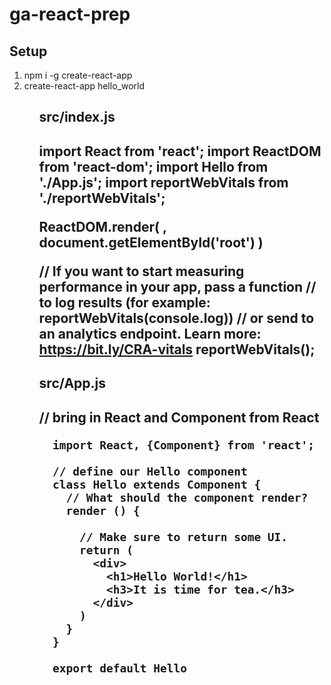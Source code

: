 # ga-react-prep

<h2>Setup</h2>

<ol>
 <li>npm i -g create-react-app</li>
 <li>create-react-app hello_world</li>
<ol>

<h2>src/index.js<h2>

<div>
   <p>
   import React from 'react';
   import ReactDOM from 'react-dom';
   import Hello from './App.js';
   import reportWebVitals from './reportWebVitals';

   ReactDOM.render(
   <Hello />,
   document.getElementById('root')
   )

   // If you want to start measuring performance in your app, pass a function
   // to log results (for example: reportWebVitals(console.log))
   // or send to an analytics endpoint. Learn more: https://bit.ly/CRA-vitals
   reportWebVitals();
   </p>
</div>

<h2>src/App.js<h2>

<div>
   <p>
      // bring in React and Component from React

      import React, {Component} from 'react';

      // define our Hello component
      class Hello extends Component {
        // What should the component render?
        render () {

          // Make sure to return some UI.
          return (
            <div>
              <h1>Hello World!</h1>
              <h3>It is time for tea.</h3>
            </div>
          )
        }
      }

      export default Hello
   </p>
</div>